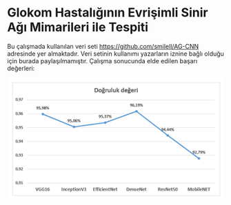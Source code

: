# Glokom Hastalığının Evrişimli Sinir Ağı Mimarileri ile Tespiti

Bu çalışmada kullanılan veri seti https://github.com/smilell/AG-CNN adresinde yer almaktadır. Veri setinin kullanımı yazarların iznine bağlı olduğu için burada paylaşılmamıştır.
Çalışma sonucunda elde edilen başarı değerleri:

![Alt text](sonuclar.png?raw=true "Title")
